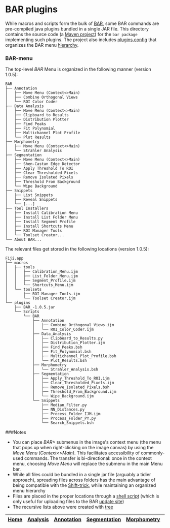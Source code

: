# BAR plugins

While macros and scripts form the bulk of [BAR][Home], some BAR commands are pre-compiled
java plugins bundled in a single JAR file. This directory contains the source code (a
[Maven project](http://fiji.sc/Maven)) for the `bar package` implementing such plugins.
The project also includes [plugins.config](./src/main/resources/plugins.config) that
organizes the BAR menu [hierarchy](#bar-menu).


### BAR-menu
The top-level _BAR_ Menu is organized in the following manner (version 1.0.5):

    BAR
    ├── Annotation
    │   ├── Move Menu (Context<>Main)
    │   ├── Combine Orthogonal Views
    │   └── ROI Color Coder
    ├── Data Analysis
    │   ├── Move Menu (Context<>Main)
    │   ├── Clipboard to Results
    │   ├── Distribution Plotter
    │   ├── Find Peaks
    │   ├── Fit Polynomial
    │   ├── Multichannel Plot Profile
    │   └── Plot Results
    ├── Morphometry
    │   ├── Move Menu (Context<>Main)
    │   └── Strahler Analysis
    ├── Segmentation
    │   ├── Move Menu (Context<>Main)
    │   ├── Shen-Castan Edge Detector
    │   ├── Apply Threshold To ROI
    │   ├── Clear Thresholded Pixels
    │   ├── Remove Isolated Pixels
    │   ├── Threshold From Background
    │   └── Wipe Background
    ├── Snippets
    │   ├── List Snippets
    │   ├── Reveal Snippets
    │   └── [...]
    ├── Tool Installers
    │   ├── Install Calibration Menu
    │   ├── Install List Folder Menu
    │   ├── Install Segment Profile
    │   ├── Install Shortcuts Menu
    │   ├── ROI Manager Tools
    │   └── Toolset Creator...
    └── About BAR...



The relevant files get stored in the following locations (version 1.0.5):

    Fiji.app
    ├── macros
    │   ├── tools
    │   │   ├── Calibration_Menu.ijm
    │   │   ├── List_Folder_Menu.ijm
    │   │   ├── Segment_Profile.ijm
    │   │   └── Shortcuts_Menu.ijm
    │   └── toolsets
    │       ├── ROI Manager Tools.ijm
    │       └── Toolset Creator.ijm
    └── plugins
        ├── BAR_-1.0.5.jar
        └── Scripts
            └── BAR
                ├── Annotation
                │   ├── Combine_Orthogonal_Views.ijm
                │   └── ROI_Color_Coder.ijm
                ├── Data_Analysis
                │   ├── Clipboard_to_Results.py
                │   ├── Distribution_Plotter.ijm
                │   ├── Find_Peaks.bsh
                │   ├── Fit_Polynomial.bsh
                │   ├── Multichannel_Plot_Profile.bsh
                │   └── Plot_Results.bsh
                ├── Morphometry
                │   └── Strahler_Analysis.bsh
                ├── Segmentation
                │   ├── Apply_Threshold_To_ROI.ijm
                │   ├── Clear_Thresholded_Pixels.ijm
                │   ├── Remove_Isolated_Pixels.bsh
                │   ├── Threshold_From_Background.ijm
                │   └── Wipe_Background.ijm
                └── Snippets
                    ├── Median_Filter.py
                    ├── NN_Distances.py
                    ├── Process_Folder_IJM.ijm
                    ├── Process_Folder_PY.py
                    └── Search_Snippets.bsh


###Notes
   - You can place _BAR>_ submenus in the image's context menu (the menu that pops up when
   right-clicking on the image canvas) by using the _Move Menu (Context<>Main)_. This
   facilitates accessibility of commonly-used commands. The transfer is bi-directional:
   once in the context menu, choosing _Move Menu_ will replace the submenu in the main
   Menu bar.
   - While all files could be bundled in a single jar file (arguably a tidier approach),
   spreading files across folders has the main advantage of being compatible with the
   [Shift-trick](http://fiji.sc/BAR#OpeningBAR), while maintaining an organized menu
   hierarchy
   - Files are placed in the proper locations through a [shell script](../misc/symlink_bar.sh)
   (which is only useful for uploading files to the BAR [update site](http://sites.imagej.net/Tiago/))
   - The recursive lists above were created with [tree](http://mama.indstate.edu/users/ice/tree/)




| [Home] | [Analysis] | [Annotation] | [Segmentation] | [Morphometry] | [Tools] | [Plugins] | [Snippets] | [Fiji][Fiji documentation] |
|:------:|:----------:|:------------:|:--------------:|:-------------:|:-------:|:---------:|:----------:|:--------------------------:|

[Home]: https://github.com/tferr/Scripts#ij-bar
[Analysis]: https://github.com/tferr/Scripts/tree/master/Data_Analysis#analysis
[Annotation]: https://github.com/tferr/Scripts/tree/master/Annotation#annotation
[Segmentation]: https://github.com/tferr/Scripts/tree/master/Segmentation#segmentation
[Morphometry]: https://github.com/tferr/Scripts/tree/master/Morphometry#morphometry
[Tools]: https://github.com/tferr/Scripts/tree/master/Tools#tools-and-toolsets
[Plugins]: https://github.com/tferr/Scripts/tree/master/BAR#bar-plugins
[Snippets]: https://github.com/tferr/Scripts/tree/master/Snippets#snippets
[Fiji documentation]: http://fiji.sc/BAR
